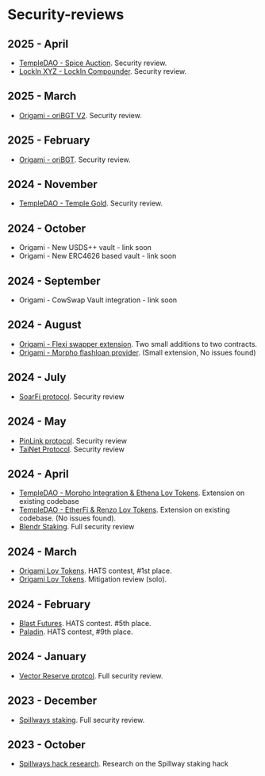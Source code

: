 # Security-reviews

## 2025 - April

- [TempleDAO - Spice Auction](solo/temple/templeGold/temple-gold-spice-auction-updates.md). Security review.
- [LockIn XYZ - LockIn Compounder](solo/lockin-xyz/lockin-audit-report.md). Security review.

## 2025 - March

- [Origami - oriBGT V2](solo/origami/oriBGT-V2-audit-report.md). Security review.

## 2025 - February

- [Origami - oriBGT](solo/origami/oriBGT-audit-report.md). Security review.

## 2024 - November

- [TempleDAO - Temple Gold](solo/temple/templeGold/temple-gold-report.md). Security review.

## 2024 - October
- Origami - New USDS++ vault - link soon
- Origami - New ERC4626 based vault - link soon

## 2024 - September
- Origami - CowSwap Vault integration - link soon

## 2024 - August
- [Origami - Flexi swapper extension](solo/origami/origami-flexi-swapper-review.md). Two small additions to two contracts.
- [Origami - Morpho flashloan provider](). (Small extension, No issues found)

## 2024 - July
- [SoarFi protocol](solo/soar-review.md). Security review

## 2024 - May
- [PinLink protocol](solo/pinlink-phase1-audit.md). Security review
- [TaiNet Protocol](solo/tai-net-ytao.md). Security review

## 2024 - April
- [TempleDAO - Morpho Integration & Ethena Lov Tokens](solo/temple-origami-morpho-integration-review.md). Extension on existing codebase
- [TempleDAO - EtherFi & Renzo Lov Tokens](https://github.com/JacoboLansac/audits/blob/main/README.md). Extension on existing codebase. (No issues found). 
- [Blendr Staking](solo/blendr-staking.md). Full security review

## 2024 - March
- [Origami Lov Tokens](https://app.hats.finance/audit-competitions/origami-0x998f1b716a5022be026ca6b919c0ddf45ca31abd/leaderboard). HATS contest, #1st place.
- [Origami Lov Tokens](solo/origami-lov-mitigation-review.md). Mitigation review (solo).

## 2024 - February
- [Blast Futures](https://app.hats.finance/audit-competitions/blast-futures-exchange-0x97895c329b950755566ddcdad3395caaea395074/leaderboard). HATS contest. #5th place.
- [Paladin](https://app.hats.finance/audit-competitions/paladin-0x1610bfde27e57b068af7f38aec3d2a7b1d146989/leaderboard). HATS contest, #9th place.

## 2024 - January
- [Vector Reserve protcol](solo/vector-reserve.md). Full security review.

## 2023 - December
- [Spillways staking](solo/spillways-staking.md). Full security review.

## 2023 - October
- [Spillways hack research](solo/spillways-hack.md). Research on the Spillway staking hack

